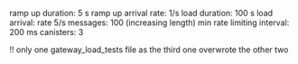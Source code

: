 ramp up duration: 5 s
ramp up arrival rate: 1/s
load duration: 100 s
load arrival: rate 5/s
messages: 100 (increasing length)
min rate limiting interval: 200 ms
canisters: 3

!! only one gateway_load_tests file as the third one overwrote the other two
